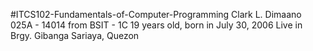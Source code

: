 #ITCS102-Fundamentals-of-Computer-Programming
Clark L. Dimaano 025A - 14014 from BSIT - 1C
19 years old, born in July 30, 2006
Live in Brgy. Gibanga Sariaya, Quezon
